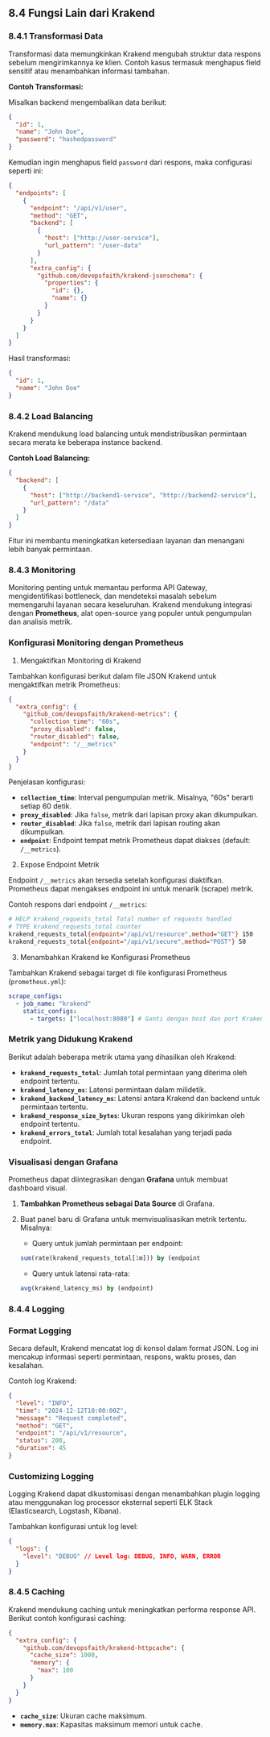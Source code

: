 ## 8.4 Fungsi Lain dari Krakend

### 8.4.1 Transformasi Data

Transformasi data memungkinkan Krakend mengubah struktur data respons sebelum mengirimkannya ke klien. Contoh kasus termasuk menghapus field sensitif atau menambahkan informasi tambahan.

**Contoh Transformasi:**

Misalkan backend mengembalikan data berikut:

```json
{
  "id": 1,
  "name": "John Doe",
  "password": "hashedpassword"
}

```

Kemudian ingin menghapus field `password` dari respons, maka configurasi seperti ini:

```json
{
  "endpoints": [
    {
      "endpoint": "/api/v1/user",
      "method": "GET",
      "backend": [
        {
          "host": ["http://user-service"],
          "url_pattern": "/user-data"
        }
      ],
      "extra_config": {
        "github.com/devopsfaith/krakend-jsonschema": {
          "properties": {
            "id": {},
            "name": {}
          }
        }
      }
    }
  ]
}

```

Hasil transformasi:

```json
{
  "id": 1,
  "name": "John Doe"
}

```

### 8.4.2 Load Balancing

Krakend mendukung load balancing untuk mendistribusikan permintaan secara merata ke beberapa instance backend.

**Contoh Load Balancing:**

```json
{
  "backend": [
    {
      "host": ["http://backend1-service", "http://backend2-service"],
      "url_pattern": "/data"
    }
  ]
}

```

Fitur ini membantu meningkatkan ketersediaan layanan dan menangani lebih banyak permintaan.

### 8.4.3 Monitoring

Monitoring penting untuk memantau performa API Gateway, mengidentifikasi bottleneck, dan mendeteksi masalah sebelum memengaruhi layanan secara keseluruhan. Krakend mendukung integrasi dengan **Prometheus**, alat open-source yang populer untuk pengumpulan dan analisis metrik.

### Konfigurasi Monitoring dengan Prometheus

1. Mengaktifkan Monitoring di Krakend

Tambahkan konfigurasi berikut dalam file JSON Krakend untuk mengaktifkan metrik Prometheus:

```json
{
  "extra_config": {
    "github_com/devopsfaith/krakend-metrics": {
      "collection_time": "60s",
      "proxy_disabled": false,
      "router_disabled": false,
      "endpoint": "/__metrics"
    }
  }
}
```

Penjelasan konfigurasi:

- **`collection_time`**: Interval pengumpulan metrik. Misalnya, "60s" berarti setiap 60 detik.
- **`proxy_disabled`**: Jika `false`, metrik dari lapisan proxy akan dikumpulkan.
- **`router_disabled`**: Jika `false`, metrik dari lapisan routing akan dikumpulkan.
- **`endpoint`**: Endpoint tempat metrik Prometheus dapat diakses (default: `/__metrics`).

2. Expose Endpoint Metrik

Endpoint `/__metrics` akan tersedia setelah konfigurasi diaktifkan. Prometheus dapat mengakses endpoint ini untuk menarik (scrape) metrik.

Contoh respons dari endpoint `/__metrics`:

```bash
# HELP krakend_requests_total Total number of requests handled
# TYPE krakend_requests_total counter
krakend_requests_total{endpoint="/api/v1/resource",method="GET"} 150
krakend_requests_total{endpoint="/api/v1/secure",method="POST"} 50
```

3. Menambahkan Krakend ke Konfigurasi Prometheus

Tambahkan Krakend sebagai target di file konfigurasi Prometheus (`prometheus.yml`):

```yaml
scrape_configs:
  - job_name: "krakend"
    static_configs:
      - targets: ["localhost:8080"] # Ganti dengan host dan port Krakend
```

### Metrik yang Didukung Krakend

Berikut adalah beberapa metrik utama yang dihasilkan oleh Krakend:

- **`krakend_requests_total`**: Jumlah total permintaan yang diterima oleh endpoint tertentu.
- **`krakend_latency_ms`**: Latensi permintaan dalam milidetik.
- **`krakend_backend_latency_ms`**: Latensi antara Krakend dan backend untuk permintaan tertentu.
- **`krakend_response_size_bytes`**: Ukuran respons yang dikirimkan oleh endpoint tertentu.
- **`krakend_errors_total`**: Jumlah total kesalahan yang terjadi pada endpoint.

### Visualisasi dengan Grafana

Prometheus dapat diintegrasikan dengan **Grafana** untuk membuat dashboard visual.

1. **Tambahkan Prometheus sebagai Data Source** di Grafana.
2. Buat panel baru di Grafana untuk memvisualisasikan metrik tertentu. Misalnya:
    - Query untuk jumlah permintaan per endpoint:
    
    ```sql
    sum(rate(krakend_requests_total[1m])) by (endpoint
    ```
    
    - Query untuk latensi rata-rata:
    
    ```sql
    avg(krakend_latency_ms) by (endpoint)
    ```
    

### 8.4.4 Logging

### Format Logging

Secara default, Krakend mencatat log di konsol dalam format JSON. Log ini mencakup informasi seperti permintaan, respons, waktu proses, dan kesalahan.

Contoh log Krakend:

```json
{
  "level": "INFO",
  "time": "2024-12-12T10:00:00Z",
  "message": "Request completed",
  "method": "GET",
  "endpoint": "/api/v1/resource",
  "status": 200,
  "duration": 45
}
```

### Customizing Logging

Logging Krakend dapat dikustomisasi dengan menambahkan plugin logging atau menggunakan log processor eksternal seperti ELK Stack (Elasticsearch, Logstash, Kibana).

Tambahkan konfigurasi untuk log level:

```json
{
  "logs": {
    "level": "DEBUG" // Level log: DEBUG, INFO, WARN, ERROR
  }
}
```

### 8.4.5 Caching

Krakend mendukung caching untuk meningkatkan performa response API. Berikut contoh konfigurasi caching:

```json
{
  "extra_config": {
    "github.com/devopsfaith/krakend-httpcache": {
      "cache_size": 1000,
      "memory": {
        "max": 100
      }
    }
  }
}
```

- **`cache_size`**: Ukuran cache maksimum.
- **`memory.max`**: Kapasitas maksimum memori untuk cache.